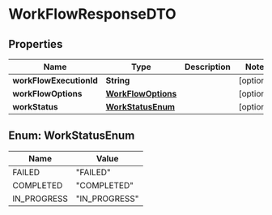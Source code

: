 

# WorkFlowResponseDTO


## Properties

Name | Type | Description | Notes
------------ | ------------- | ------------- | -------------
**workFlowExecutionId** | **String** |  |  [optional]
**workFlowOptions** | [**WorkFlowOptions**](WorkFlowOptions.md) |  |  [optional]
**workStatus** | [**WorkStatusEnum**](#WorkStatusEnum) |  |  [optional]



## Enum: WorkStatusEnum

Name | Value
---- | -----
FAILED | &quot;FAILED&quot;
COMPLETED | &quot;COMPLETED&quot;
IN_PROGRESS | &quot;IN_PROGRESS&quot;



